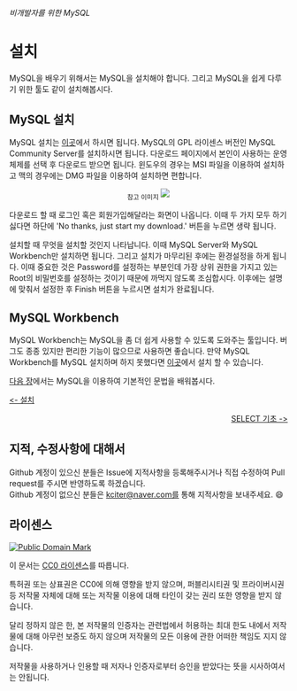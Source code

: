 ###### 비개발자를 위한 MySQL
# 설치

MySQL을 배우기 위해서는 MySQL을 설치해야 합니다. 그리고 MySQL을 쉽게 다루기 위한 툴도 같이 설치해봅시다.

## MySQL 설치
MySQL 설치는 [이곳](http://dev.mysql.com/downloads/mysql/)에서 하시면 됩니다. MySQL의 GPL 라이센스 버전인 MySQL Community Server를 설치하시면 됩니다. 다운로드 페이지에서 본인이 사용하는 운영체제를 선택 후 다운로드 받으면 됩니다. 윈도우의 경우는 MSI 파일을 이용하여 설치하고 맥의 경우에는 DMG 파일을 이용하여 설치하면 편합니다.
<p align="center">
  <sub>참고 이미지</sub>
  <img src='https://github.com/kciter/MySQLForNonDeveloper/blob/master/Images/mysql_download.png?raw=true'>
</p>

다운로드 할 때 로그인 혹은 회원가입해달라는 화면이 나옵니다. 이때 두 가지 모두 하기 싫다면 하단에 'No thanks, just start my download.' 버튼을 누르면 생략 됩니다.

설치할 때 무엇을 설치할 것인지 나타납니다. 이때 MySQL Server와 MySQL Workbench만 설치하면 됩니다. 그리고 설치가 마무리된 후에는 환경설정을 하게 됩니다. 이때 중요한 것은 Password를 설정하는 부분인데 가장 상위 권한을 가지고 있는 Root의 비밀번호를 설정하는 것이기 때문에 까먹지 않도록 조심합시다. 이후에는 설명에 맞춰서 설정한 후 Finish 버튼을 누르시면 설치가 완료됩니다.

## MySQL Workbench
MySQL Workbench는 MySQL을 좀 더 쉽게 사용할 수 있도록 도와주는 툴입니다. 버그도 종종 있지만 편리한 기능이 많으므로 사용하면 좋습니다. 만약 MySQL Workbench를 MySQL 설치하며 하지 못했다면 [이곳](http://dev.mysql.com/downloads/workbench/)에서 설치 할 수 있습니다.

[다음 장](BASIC.md)에서는 MySQL을 이용하여 기본적인 문법을 배워봅시다.

<p align="left">
<a href='INSTALL.md'><- 설치</a>
</p>
<p align="right">
<a href='BASIC.md'>SELECT 기초 -></a>
</p>

## 지적, 수정사항에 대해서
Github 계정이 있으신 분들은 Issue에 지적사항을 등록해주시거나 직접 수정하여 Pull request를 주시면 반영하도록 하겠습니다. <br>Github 계정이 없으신 분들은 kciter@naver.com를 통해 지적사항을 보내주세요. :smile:

## 라이센스
<a rel="license" href="http://creativecommons.org/publicdomain/mark/1.0/">
<img src="https://licensebuttons.net/p/mark/1.0/88x31.png" alt="Public Domain Mark" />
</a>

이 문서는 [CC0 라이센스](LICENSE)를 따릅니다.

특허권 또는 상표권은 CC0에 의해 영향을 받지 않으며, 퍼블리시티권 및 프라이버시권 등 저작물 자체에 대해 또는 저작물 이용에 대해 타인이 갖는 권리 또한 영향을 받지 않습니다.

달리 정하지 않은 한, 본 저작물의 인증자는 관련법에서 허용하는 최대 한도 내에서 저작물에 대해 아무런 보증도 하지 않으며 저작물의 모든 이용에 관한 어떠한 책임도 지지 않습니다.

저작물을 사용하거나 인용할 때 저자나 인증자로부터 승인을 받았다는 뜻을 시사하여서는 안됩니다.
